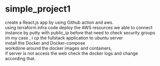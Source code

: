 # simple_project1
create a React.js app by using Github action and aws.  
  using terraform infra code deploy the AWS resources
  we able to connect instance by putty with public_ip before that need to check security groups  
im my case , i cp the fullstack application to ubuntu server  
install the Docker and Docker-compose  
workdone around the docker images and containers,   
if server is not access the web check the docker logs and change according that.  
